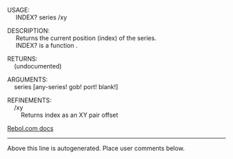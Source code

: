USAGE:  
&nbsp;&nbsp;&nbsp;&nbsp;&nbsp;INDEX?&nbsp;series&nbsp;/xy  
  
DESCRIPTION:  
&nbsp;&nbsp;&nbsp;&nbsp;&nbsp;Returns&nbsp;the&nbsp;current&nbsp;position&nbsp;(index)&nbsp;of&nbsp;the&nbsp;series.  
&nbsp;&nbsp;&nbsp;&nbsp;&nbsp;INDEX?&nbsp;is&nbsp;a&nbsp;function&nbsp;.  
  
RETURNS:  
&nbsp;&nbsp;&nbsp;&nbsp;(undocumented)  
  
ARGUMENTS:  
&nbsp;&nbsp;&nbsp;&nbsp;series&nbsp;[any-series!&nbsp;gob!&nbsp;port!&nbsp;blank!]  
  
REFINEMENTS:  
&nbsp;&nbsp;&nbsp;&nbsp;/xy  
&nbsp;&nbsp;&nbsp;&nbsp;&nbsp;&nbsp;&nbsp;&nbsp;Returns&nbsp;index&nbsp;as&nbsp;an&nbsp;XY&nbsp;pair&nbsp;offset  

[Rebol.com docs](http://www.rebol.com/r3/docs/functions/index-q.html)
___
Above this line is autogenerated. Place user comments below.